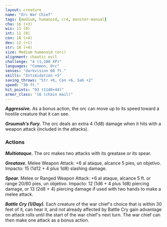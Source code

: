 ```yaml
---
layout: creature
name: "Orc War Chief"
tags: [medium, humanoid, cr4, monster-manual]
cha: 16 (+3)
wis: 11 (0)
int: 11 (0)
con: 18 (+4)
dex: 12 (+1)
str: 18 (+4)
size: Medium humanoid (orc)
alignment: chaotic evil
challenge: "4 (1,100 XP)"
languages: "Common, Orc"
senses: "darkvision 60 ft."
skills: "Intimidation +5"
saving_throws: "Str +6, Con +6, Sab +2"
speed: "30 ft."
hit_points: "93 (11d8+44)"
armor_class: "16 (chain mail)"
---
```


***Aggressive.*** As a bonus action, the orc can move up to its speed toward a hostile creature that it can see.

***Gruumsh's Fury.*** The orc deals an extra 4 (1d8) damage when it hits with a weapon attack (included in the attacks).

### Actions

***Multiataque.*** The orc makes two attacks with its greataxe or its spear.

***Greataxe.*** Melee Weapon Attack: +6 al ataque, alcance 5 pies, un objetivo. Impacto: 15 (1d12 + 4 plus 1d8) slashing damage.

***Spear.*** Melee or Ranged Weapon Attack: +6 al ataque, alcance 5 ft. or range 20/60 pies, un objetivo. Impacto: 12 (1d6 + 4 plus 1d8) piercing damage, or 13 (2d8 + 4) piercing damage if used with two hands to make a melee attack.

***Battle Cry (1/Day).*** Each creature of the war chief's choice that is within 30 feet of it, can hear it, and not already affected by Battle Cry gain advantage on attack rolls until the start of the war chief's next turn. The war chief can then make one attack as a bonus action.